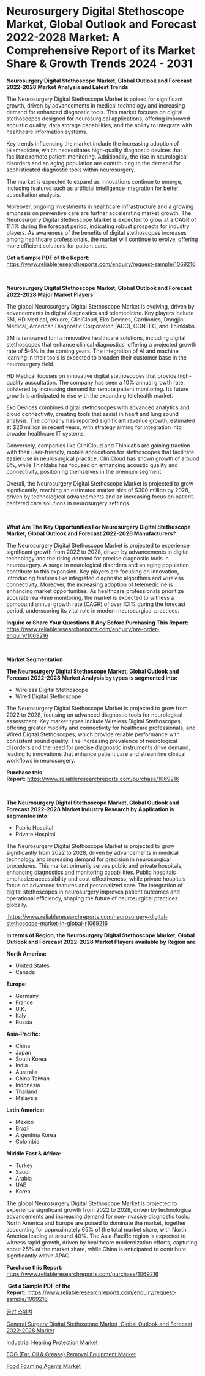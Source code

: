 <p><h1>Neurosurgery Digital Stethoscope Market, Global Outlook and Forecast 2022-2028 Market: A Comprehensive Report of its Market Share & Growth Trends 2024 - 2031</h1></p><p><strong>Neurosurgery Digital Stethoscope Market, Global Outlook and Forecast 2022-2028 Market Analysis and Latest Trends</strong></p>
<p><p>The Neurosurgery Digital Stethoscope Market is poised for significant growth, driven by advancements in medical technology and increasing demand for enhanced diagnostic tools. This market focuses on digital stethoscopes designed for neurosurgical applications, offering improved acoustic quality, data storage capabilities, and the ability to integrate with healthcare information systems. </p><p>Key trends influencing the market include the increasing adoption of telemedicine, which necessitates high-quality diagnostic devices that facilitate remote patient monitoring. Additionally, the rise in neurological disorders and an aging population are contributing to the demand for sophisticated diagnostic tools within neurosurgery. </p><p>The market is expected to expand as innovations continue to emerge, including features such as artificial intelligence integration for better auscultation analysis. </p><p>Moreover, ongoing investments in healthcare infrastructure and a growing emphasis on preventive care are further accelerating market growth. The Neurosurgery Digital Stethoscope Market is expected to grow at a CAGR of 11.1% during the forecast period, indicating robust prospects for industry players. As awareness of the benefits of digital stethoscopes increases among healthcare professionals, the market will continue to evolve, offering more efficient solutions for patient care.</p></p>
<p><strong>Get a Sample PDF of the Report:&nbsp;</strong> <a href="https://www.reliableresearchreports.com/enquiry/request-sample/1069216">https://www.reliableresearchreports.com/enquiry/request-sample/1069216</a></p>
<p>&nbsp;</p>
<p><strong>Neurosurgery Digital Stethoscope Market, Global Outlook and Forecast 2022-2028 Major Market Players</strong></p>
<p><p>The global Neurosurgery Digital Stethoscope Market is evolving, driven by advancements in digital diagnostics and telemedicine. Key players include 3M, HD Medical, eKuore, CliniCloud, Eko Devices, Cardionics, Dongjin Medical, American Diagnostic Corporation (ADC), CONTEC, and Thinklabs.</p><p>3M is renowned for its innovative healthcare solutions, including digital stethoscopes that enhance clinical diagnostics, offering a projected growth rate of 5-6% in the coming years. The integration of AI and machine learning in their tools is expected to broaden their customer base in the neurosurgery field.</p><p>HD Medical focuses on innovative digital stethoscopes that provide high-quality auscultation. The company has seen a 10% annual growth rate, bolstered by increasing demand for remote patient monitoring. Its future growth is anticipated to rise with the expanding telehealth market.</p><p>Eko Devices combines digital stethoscopes with advanced analytics and cloud connectivity, creating tools that assist in heart and lung sound analysis. The company has reported significant revenue growth, estimated at $20 million in recent years, with strategy aiming for integration into broader healthcare IT systems.</p><p>Conversely, companies like CliniCloud and Thinklabs are gaining traction with their user-friendly, mobile applications for stethoscopes that facilitate easier use in neurosurgical practice. CliniCloud has shown growth of around 8%, while Thinklabs has focused on enhancing acoustic quality and connectivity, positioning themselves in the premium segment.</p><p>Overall, the Neurosurgery Digital Stethoscope Market is projected to grow significantly, reaching an estimated market size of $300 million by 2028, driven by technological advancements and an increasing focus on patient-centered care solutions in neurosurgery settings.</p></p>
<p>&nbsp;</p>
<p><strong>What Are The Key Opportunities For Neurosurgery Digital Stethoscope Market, Global Outlook and Forecast 2022-2028 Manufacturers?</strong></p>
<p><p>The Neurosurgery Digital Stethoscope Market is projected to experience significant growth from 2022 to 2028, driven by advancements in digital technology and the rising demand for precise diagnostic tools in neurosurgery. A surge in neurological disorders and an aging population contribute to this expansion. Key players are focusing on innovation, introducing features like integrated diagnostic algorithms and wireless connectivity. Moreover, the increasing adoption of telemedicine is enhancing market opportunities. As healthcare professionals prioritize accurate real-time monitoring, the market is expected to witness a compound annual growth rate (CAGR) of over XX% during the forecast period, underscoring its vital role in modern neurosurgical practices.</p></p>
<p><strong>Inquire or Share Your Questions If Any Before Purchasing This Report:</strong> <a href="https://www.reliableresearchreports.com/enquiry/pre-order-enquiry/1069216">https://www.reliableresearchreports.com/enquiry/pre-order-enquiry/1069216</a></p>
<p>&nbsp;</p>
<p><strong>Market Segmentation</strong></p>
<p><strong>The Neurosurgery Digital Stethoscope Market, Global Outlook and Forecast 2022-2028 Market Analysis by types is segmented into:</strong></p>
<p><ul><li>Wireless Digital Stethoscope</li><li>Wired Digital Stethoscope</li></ul></p>
<p><p>The Neurosurgery Digital Stethoscope Market is projected to grow from 2022 to 2028, focusing on advanced diagnostic tools for neurological assessment. Key market types include Wireless Digital Stethoscopes, offering greater mobility and connectivity for healthcare professionals, and Wired Digital Stethoscopes, which provide reliable performance with consistent sound quality. The increasing prevalence of neurological disorders and the need for precise diagnostic instruments drive demand, leading to innovations that enhance patient care and streamline clinical workflows in neurosurgery.</p></p>
<p><strong>Purchase this Report:&nbsp;</strong><a href="https://www.reliableresearchreports.com/purchase/1069216">https://www.reliableresearchreports.com/purchase/1069216</a></p>
<p>&nbsp;</p>
<p><strong>The Neurosurgery Digital Stethoscope Market, Global Outlook and Forecast 2022-2028 Market Industry Research by Application is segmented into:</strong></p>
<p><ul><li>Public Hospital</li><li>Private Hospital</li></ul></p>
<p><p>The Neurosurgery Digital Stethoscope Market is projected to grow significantly from 2022 to 2028, driven by advancements in medical technology and increasing demand for precision in neurosurgical procedures. This market primarily serves public and private hospitals, enhancing diagnostics and monitoring capabilities. Public hospitals emphasize accessibility and cost-effectiveness, while private hospitals focus on advanced features and personalized care. The integration of digital stethoscopes in neurosurgery improves patient outcomes and operational efficiency, shaping the future of neurosurgical practices globally.</p></p>
<p><a href="https://www.reliableresearchreports.com/neurosurgery-digital-stethoscope-market-in-global-r1069216">&nbsp;https://www.reliableresearchreports.com/neurosurgery-digital-stethoscope-market-in-global-r1069216</a></p>
<p><strong>In terms of Region, the Neurosurgery Digital Stethoscope Market, Global Outlook and Forecast 2022-2028 Market Players available by Region are:</strong></p>
<p>
    <p> <strong> North America: </strong>
        <ul>
            <li>United States</li>
            <li>Canada</li>
        </ul>
        </p> 
    <p> <strong> Europe: </strong>
        <ul>
            <li>Germany</li>
            <li>France</li>
            <li>U.K.</li>
            <li>Italy</li>
            <li>Russia</li>
        </ul>
        </p> 
    <p> <strong> Asia-Pacific: </strong>
        <ul>
            <li>China</li>
            <li>Japan</li>
            <li>South Korea</li>
            <li>India</li>
            <li>Australia</li>
            <li>China Taiwan</li>
            <li>Indonesia</li>
            <li>Thailand</li>
            <li>Malaysia</li>
        </ul>
        </p> 
    <p> <strong> Latin America: </strong>
        <ul>
            <li>Mexico</li>
            <li>Brazil</li>
            <li>Argentina Korea</li>
            <li>Colombia</li>
        </ul>
        </p> 
    <p> <strong> Middle East & Africa: </strong>
        <ul>
            <li>Turkey</li>
            <li>Saudi</li>
            <li>Arabia</li>
            <li>UAE</li>
            <li>Korea</li>
        </ul>
    </p>
    </p>
<p><p>The global Neurosurgery Digital Stethoscope Market is projected to experience significant growth from 2022 to 2028, driven by technological advancements and increasing demand for non-invasive diagnostic tools. North America and Europe are poised to dominate the market, together accounting for approximately 65% of the total market share, with North America leading at around 40%. The Asia-Pacific region is expected to witness rapid growth, driven by healthcare modernization efforts, capturing about 25% of the market share, while China is anticipated to contribute significantly within APAC.</p></p>
<p><strong>Purchase this Report: </strong><a href="https://www.reliableresearchreports.com/purchase/1069216">https://www.reliableresearchreports.com/purchase/1069216</a></p>
<p>&nbsp;<strong>Get a Sample PDF of the Report:&nbsp;&nbsp;</strong><a href="https://www.reliableresearchreports.com/enquiry/request-sample/1069216">https://www.reliableresearchreports.com/enquiry/request-sample/1069216</a></p>
<p><strong></strong></p>
<p><p><a href="https://medium.com/@christorpherpfannerstill5436/%ED%98%81%EC%8B%A0%EC%A0%81%EC%9D%B8-%EC%84%B1%EC%9E%A5-%EA%B8%80%EB%A1%9C%EB%B2%8C-%EA%B3%B5%EC%95%95-%EC%8A%A4%EC%9C%84%EC%B9%98-%EC%8B%9C%EC%9E%A5-%EC%97%AD%ED%95%99-%EB%B6%84%EC%84%9D-2024-2031-88219d7cbf5e">공압 스위치</a></p><p><a href="https://github.com/joannesouthgate/Market-Research-Report-List-4/blob/main/general-surgery-digital-stethoscope-market-global-outlook-and-forecast-2022-2028-market.md">General Surgery Digital Stethoscope Market, Global Outlook and Forecast 2022-2028 Market</a></p><p><a href="https://www.linkedin.com/pulse/industrial-hearing-protection-market-trends-detailed-study-qlrbe?trackingId=P1DKsjjuQpKH%2B99bTyaf7Q%3D%3D">Industrial Hearing Protection Market</a></p><p><a href="https://issuu.com/reportprime-2/docs/fog-fat-oil-grease-removal-equipmen_0b873b2d1ea19e">FOG (Fat, Oil & Grease) Removal Equipment Market</a></p><p><a href="https://issuu.com/reportprime-2/docs/food-foaming-agents-market-size-203_bb25bcfcc03406">Food Foaming Agents Market</a></p></p>